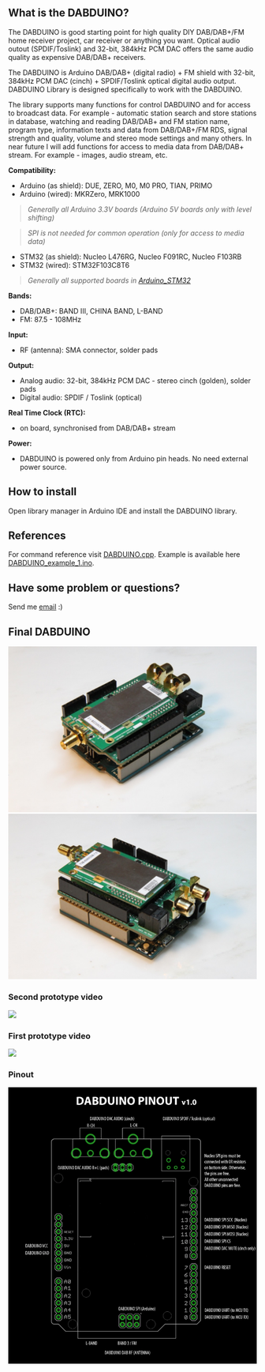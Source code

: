 ## What is the DABDUINO?

The DABDUINO is good starting point for high quality DIY DAB/DAB+/FM home receiver project, car receiver or anything you want. Optical audio outout (SPDIF/Toslink) and 32-bit, 384kHz PCM DAC offers the same audio quality as expensive DAB/DAB+ receivers.

The DABDUINO is Arduino DAB/DAB+ (digital radio) + FM shield with 32-bit, 384kHz PCM DAC (cinch) + SPDIF/Toslink optical digital audio output. DABDUINO Library is designed specifically to work with the DABDUINO.

The library supports many functions for control DABDUINO and for access to broadcast data. For example - automatic station search and store stations in database, watching and reading DAB/DAB+ and FM station name, program type, information texts and data from DAB/DAB+/FM RDS, signal strength and quality, volume and stereo mode settings and many others. In near future I will add functions for access to media data from DAB/DAB+ stream. For example - images, audio stream, etc. 


**Compatibility:**
* Arduino (as shield): DUE, ZERO, M0, M0 PRO, TIAN, PRIMO 
* Arduino (wired): MKRZero, MRK1000 

> _Generally all Arduino 3.3V boards (Arduino 5V boards only with level shifting)_

> _SPI is not needed for common operation (only for access to media data)_

* STM32 (as shield): Nucleo L476RG, Nucleo F091RC, Nucleo F103RB
* STM32 (wired): STM32F103C8T6 

> _Generally all supported boards in [Arduino_STM32](https://github.com/rogerclarkmelbourne/Arduino_STM32)_

**Bands:**
* DAB/DAB+: BAND III, CHINA BAND, L-BAND
* FM: 87.5 - 108MHz

**Input:**
* RF (antenna): SMA connector, solder pads

**Output:**
* Analog audio: 32-bit, 384kHz PCM DAC - stereo cinch (golden), solder pads
* Digital audio: SPDIF / Toslink (optical)

**Real Time Clock (RTC):**
* on board, synchronised from DAB/DAB+ stream 

**Power:**
* DABDUINO is powered only from Arduino pin heads. No need external power source. 

## How to install
Open library manager in Arduino IDE and install the DABDUINO library.

## References
For command reference visit [DABDUINO.cpp](https://github.com/turbyho/DABDUINO/blob/master/src/DABDUINO.cpp). 
Example is available here [DABDUINO_example_1.ino](https://github.com/turbyho/DABDUINO/blob/master/examples/Dabduino_example_1/DABDUINO_example_1.ino).

## Have some problem or questions?
Send me [email](mailto:turbyho@gmail.com) :)

## Final DABDUINO
<img src="doc/dabduino_01.jpg">
<img src="doc/dabduino_02.jpg">

### Second prototype video
[<img src="https://img.youtube.com/vi/LBgsKTtB7Bs/0.jpg">](https://www.youtube.com/watch?v=LBgsKTtB7Bs)

### First prototype video
[<img src="https://img.youtube.com/vi/Ivv96sOVvz4/0.jpg">](https://www.youtube.com/watch?v=Ivv96sOVvz4)

### Pinout
![DABDUINO PINOUT](doc/dabduino_pinout_v1.0.png)

